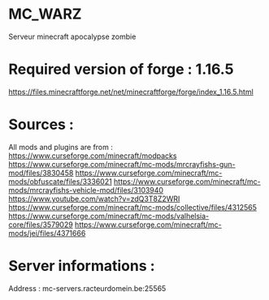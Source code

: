 # MC_WARZ
Serveur minecraft apocalypse zombie

# Required version of forge : 1.16.5
https://files.minecraftforge.net/net/minecraftforge/forge/index_1.16.5.html

# Sources :
All mods and plugins are from : https://www.curseforge.com/minecraft/modpacks
https://www.curseforge.com/minecraft/mc-mods/mrcrayfishs-gun-mod/files/3830458
https://www.curseforge.com/minecraft/mc-mods/obfuscate/files/3336021
https://www.curseforge.com/minecraft/mc-mods/mrcrayfishs-vehicle-mod/files/3103940
https://www.youtube.com/watch?v=zdQ3T8Z2WRI
https://www.curseforge.com/minecraft/mc-mods/collective/files/4312565
https://www.curseforge.com/minecraft/mc-mods/valhelsia-core/files/3579029
https://www.curseforge.com/minecraft/mc-mods/jei/files/4371666

# Server informations :
Address : mc-servers.racteurdomein.be:25565
